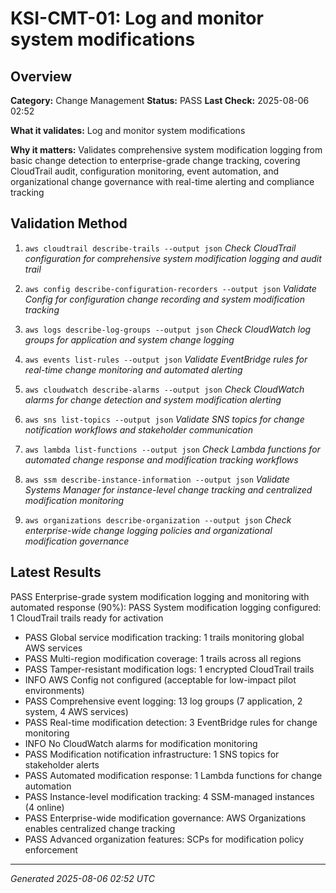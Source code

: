 # KSI-CMT-01: Log and monitor system modifications

## Overview

**Category:** Change Management
**Status:** PASS
**Last Check:** 2025-08-06 02:52

**What it validates:** Log and monitor system modifications

**Why it matters:** Validates comprehensive system modification logging from basic change detection to enterprise-grade change tracking, covering CloudTrail audit, configuration monitoring, event automation, and organizational change governance with real-time alerting and compliance tracking

## Validation Method

1. `aws cloudtrail describe-trails --output json`
   *Check CloudTrail configuration for comprehensive system modification logging and audit trail*

2. `aws config describe-configuration-recorders --output json`
   *Validate Config for configuration change recording and system modification tracking*

3. `aws logs describe-log-groups --output json`
   *Check CloudWatch log groups for application and system change logging*

4. `aws events list-rules --output json`
   *Validate EventBridge rules for real-time change monitoring and automated alerting*

5. `aws cloudwatch describe-alarms --output json`
   *Check CloudWatch alarms for change detection and system modification alerting*

6. `aws sns list-topics --output json`
   *Validate SNS topics for change notification workflows and stakeholder communication*

7. `aws lambda list-functions --output json`
   *Check Lambda functions for automated change response and modification tracking workflows*

8. `aws ssm describe-instance-information --output json`
   *Validate Systems Manager for instance-level change tracking and centralized modification monitoring*

9. `aws organizations describe-organization --output json`
   *Check enterprise-wide change logging policies and organizational modification governance*

## Latest Results

PASS Enterprise-grade system modification logging and monitoring with automated response (90%): PASS System modification logging configured: 1 CloudTrail trails ready for activation
- PASS Global service modification tracking: 1 trails monitoring global AWS services
- PASS Multi-region modification coverage: 1 trails across all regions
- PASS Tamper-resistant modification logs: 1 encrypted CloudTrail trails
- INFO AWS Config not configured (acceptable for low-impact pilot environments)
- PASS Comprehensive event logging: 13 log groups (7 application, 2 system, 4 AWS services)
- PASS Real-time modification detection: 3 EventBridge rules for change monitoring
- INFO No CloudWatch alarms for modification monitoring
- PASS Modification notification infrastructure: 1 SNS topics for stakeholder alerts
- PASS Automated modification response: 1 Lambda functions for change automation
- PASS Instance-level modification tracking: 4 SSM-managed instances (4 online)
- PASS Enterprise-wide modification governance: AWS Organizations enables centralized change tracking
- PASS Advanced organization features: SCPs for modification policy enforcement

---
*Generated 2025-08-06 02:52 UTC*
